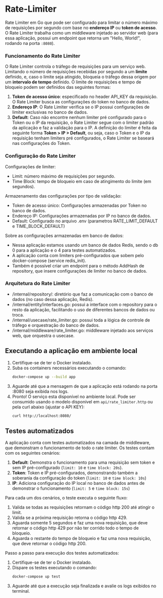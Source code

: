 # Rate-Limiter

Rate Limiter em Go que pode ser configurado para limitar o número máximo de requisições por segundo com base no **endereço IP** ou **token de acesso**. O Rate Limiter trabalha como um middleware injetado ao servidor web (para essa aplicação, possui um endpoint que retorna um "Hello, World!", rodando na porta `:8080`).

### Funcionamento do Rate Limiter
O Rate Limiter controla o tráfego de requisições para um serviço web. Limitando o número de requisições recebidas por segundo a um **limite** definido, e, caso o limite seja atingido, bloqueia o tráfego dessa origem por um **intervalo de tempo** definido. O limite de requisições e tempo de bloqueio podem ser definidos das seguintes formas:
1. **Token de acesso único**: especificado no header API_KEY da requisição. O Rate Limiter busca as configurações do token no banco de dados.
2. **Endereço IP**: O Rate Limiter verifica se o IP possui configurações de limiter exclusivas no banco de dados.
3. **Default**: Caso não encontre nenhum limiter pré configurado para o Token ou o IP da requisição, o Rate Limiter segue com o limiter padrão da aplicação e faz a validação para o IP.
A definição do limiter é feita da seguinte forma **Token > IP > Default**, ou seja, caso o Token e o IP da requisição tenham limiters pré configurados, o Rate Limiter se baseará nas configurações do Token.

### Configuração do Rate Limiter
Configurações de limiter:
* Limit: número máximo de requisições por segundo.
* Time Block: tempo de bloqueio em caso de atingimento do limite (em segundos).

Armazenamento das configurações por tipo de validação:
* Token de acesso único: Configurações armazenadas por Token no banco de dados.
* Endereço IP: Configurações armazenadas por IP no banco de dados.
* Default: Configurado no arquivo .env (parametros RATE_LIMIT_DEFAULT e TIME_BLOCK_DEFAULT)

Sobre as configurações armazenadas em banco de dados:
* Nessa aplicação estamos usando um banco de dados Redis, sendo o db 0 para a aplicação e o 4 para testes automatizados.
* A aplicação conta com limiters pré-configurados que sobem pelo docker-compose (service redis_init).
* Também é possível criar um endpoint para o método AddHash de repository, que insere configurações de limiter no banco de dados.

### Arquitetura do Rate Limiter
* /internal/repository/: diretório que faz a comunicação com o banco de dados (no caso dessa aplicação, Redis).
* /internal/entity/interfaces.go: possui a interface com o repository para o resto da aplicação, facilitando o uso de diferentes bancos de dados ou troca.
* /internal/usecase/rate_limiter.go: possui toda a lógica de controle de tráfego e orquestração do banco de dados.
* /internal/middleware/rate_limiter.go: middleware injetado aos serviços web, que orquestra o usecase.

## Executando a aplicação em ambiente local
1. Certifique-se de ter o Docker instalado.
2. Suba os containers necessários executando o comando:
    ```bash
    docker-compose up --build app
    ```
3. Aguarde até que a mensagem de que a aplicação está rodando na porta :8080 seja exibida nos logs.
4. Pronto! O serviço esta disponível no ambiente local. Pode ser consumido usando o modelo disponível em `api/rate_limiter.http` ou pela curl abaixo (ajustar o API KEY):
    ```bash
    curl http://localhost:8080/
    ```

## Testes automatizados
A aplicação conta com testes automatizados na camada de middleware, que demonstram o funcionamento de todo o rate limiter. Os testes contam com os seguintes cenários:
1. **Default**: Demonstra o funcionamento para uma requisição sem token e sem IP pré-configurado (`limit: 10` e `time block: 20s`). 
2. **Token**: Token e IP pré-configurados, demonstrando também a soberania da configuração do token (`limit: 10` e `time block: 10s`)
3. **IP**: Adiciona configuração do IP local no banco de dados antes de demonstrar o funcionamento (`limit: 5` e `time block: 15s`)

Para cada um dos cenários, o teste executa o seguinte fluxo:
1. Valida se todas as requisições retornam o código http 200 até atingir o limit.
2. Valida se a próxima requisição retorna o código http 429.
3. Aguarda somente 5 segundos e faz uma nova requisição, que deve retornar o código http 429 por não ter corrido todo o tempo de bloqueio.
4. Aguarda o restante do tempo de bloqueio e faz uma nova requisição, que deve retornar o código http 200.

Passo a passo para execução dos testes automatizados:
1. Certifique-se de ter o Docker instalado.
2. Dispare os testes executando o comando:
    ```bash
    docker-compose up test
    ```
3. Aguarde até que a execução seja finalizada e avalie os logs exibidos no terminal.